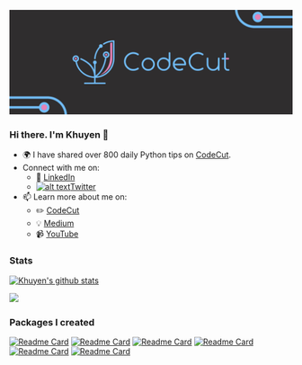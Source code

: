 <!-- Please don't remove this: Grab your social icons from https://github.com/carlsednaoui/gitsocial -->

[1.2]: http://i.imgur.com/wWzX9uB.png (twitter icon without padding)
[1]: [Twitter](https://twitter.com/KhuyenTran16)

[<img src="codecut.jpg">](https://codecut.ai/)

### Hi there. I'm Khuyen 👋

<!--
**khuyentran1401/khuyentran1401** is a ✨ _special_ ✨ repository because its `README.md` (this file) appears on your GitHub profile.
-->
- :earth_africa: I have shared over 800 daily Python tips on [CodeCut](https://codecut.ai/?utm_source=github&utm_medium=github_profile&utm_campaign=github_profile).
- Connect with me on:
  - :office: [LinkedIn](https://www.linkedin.com/in/khuyen-tran-1401/)
  - [![alt text][1.2]][1][Twitter](https://twitter.com/KhuyenTran16)
- 📫 Learn more about me on:
  - :pencil2: [CodeCut](https://codecut.ai/?utm_source=github&utm_medium=github_profile&utm_campaign=github_profile)
  - :bulb: [Medium](https://medium.com/@khuyentran1476)
  - :video_camera: [YouTube](https://www.youtube.com/channel/UCNMawpMow-lW5d2svGhOEbw)


### Stats
[![Khuyen's github stats](https://github-readme-stats.vercel.app/api?username=khuyentran1401&count_private=true&show_icons=true&theme=omni&hide_rank=false&PAT_1)](https://github.com/anuraghazra/github-readme-stats)

![](https://api.githubtrends.io/user/svg/khuyentran1401/langs?time_range=one_year&include_private=True&theme=classic)

    
### Packages I created
[![Readme Card](https://github-readme-stats-sigma-five.vercel.app/api/pin/?username=khuyentran1401&repo=data-science-template)](https://github.com/khuyentran1401/data-science-template)
[![Readme Card](https://github-readme-stats-sigma-five.vercel.app/api/pin/?username=khuyentran1401&repo=cicd-mlops-demo)](https://github.com/khuyentran1401/cicd-mlops-demo)
[![Readme Card](https://github-readme-stats-sigma-five.vercel.app/api/pin/?username=khuyentran1401&repo=analyze_github_feed)](https://github.com/khuyentran1401/analyze_github_feed)
[![Readme Card](https://github-readme-stats-sigma-five.vercel.app/api/pin/?username=khuyentran1401&repo=top-github-scraper)](https://github.com/khuyentran1401/top-github-scraper) 
[![Readme Card](https://github-readme-stats-sigma-five.vercel.app/api/pin/?username=khuyentran1401&repo=same-stats-different-graphs)](https://github.com/khuyentran1401/same-stats-different-graphs)
[![Readme Card](https://github-readme-stats-sigma-five.vercel.app/api/pin/?username=khuyentran1401&repo=rich-dataframe)](https://github.com/khuyentran1401/rich-dataframe)



